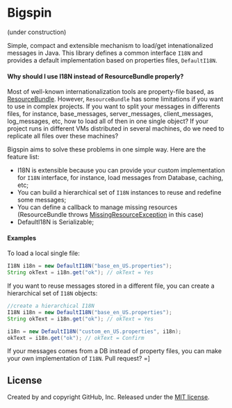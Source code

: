 # Bigspin 

(under construction)

Simple, compact and extensible mechanism to load/get intenationalized messages in Java. This library defines a common interface `I18N` and provides a default implementation based on properties files, `DefaultI18N`. 

#### Why should I use I18N instead of ResourceBundle properly?

Most of well-known internationalization tools are property-file based, as [ResourceBundle](https://docs.oracle.com/javase/8/docs/api/java/util/ResourceBundle.html). However, `ResourceBundle` has some limitations if you want to use in complex projects. If you want to split your messages in differents files, for instance, base_messages, server_messages, client_messages, log_messages, etc, how to load all of then in one single object? If your project runs in different VMs distributed in several machines, do we need to replicate all files over these machines?

Bigspin aims to solve these problems in one simple way. Here are the feature list: 

- I18N is extensible because you can provide your custom implementation for `I18N` interface, for instance, load messages from Database, caching, etc;
- You can build a hierarchical set of `I18N` instances to reuse and redefine some messages;
- You can define a callback to manage missing resources (ResourceBundle throws [MissingResourceException](https://docs.oracle.com/javase/8/docs/api/java/util/MissingResourceException.html) in this case)
- DefaultI18N is Serializable;

#### Examples

To load a local single file:

```Java
I18N i18n = new DefaultI18N("base_en_US.properties");
String okText = i18n.get("ok"); // okText = Yes 
```

If you want to reuse messages stored in a different file, you can create a hierarchical set of `I18N` objects:

```Java
//create a hierarchical I18N
I18N i18n = new DefaultI18N("base_en_US.properties");
String okText = i18n.get("ok"); // okText = Yes 

i18n = new DefaultI18N("custom_en_US.properties", i18n);
okText = i18n.get("ok"); // okText = Confirm 
```
If your messages comes from a DB instead of property files, you can make your own implementation of `I18N`. Pull request? =]

## License

Created by and copyright GitHub, Inc. Released under the [MIT license](LICENSE).
